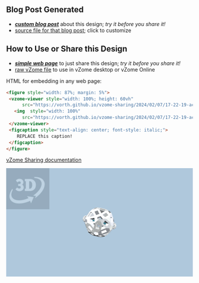 
## Blog Post Generated

 - [***custom blog post***](<https://vorth.github.io/vzome-sharing/2024/02/07/actual-bluto-ball-chiclet-17-22-19.html>) about this design; *try it before you share it!*
 - [source file for that blog post](<https://github.com/vorth/vzome-sharing/edit/main/_posts/2024-02-07-actual-bluto-ball-chiclet-17-22-19.md>); click to customize
 


## How to Use or Share this Design

 - [***simple web page***](<https://vorth.github.io/vzome-sharing/2024/02/07/17-22-19-actual-bluto-ball-chiclet/>) to just share this design; *try it before you share it!*
 - [raw vZome file](<https://raw.githubusercontent.com/vorth/vzome-sharing/main/2024/02/07/17-22-19-actual-bluto-ball-chiclet/actual-bluto-ball-chiclet.vZome>) to use in vZome desktop or vZome Online
 
 HTML for embedding in any web page:
 ```html
<figure style="width: 87%; margin: 5%">
  <vzome-viewer style="width: 100%; height: 60vh"
       src="https://vorth.github.io/vzome-sharing/2024/02/07/17-22-19-actual-bluto-ball-chiclet/actual-bluto-ball-chiclet.vZome" >
    <img  style="width: 100%"
       src="https://vorth.github.io/vzome-sharing/2024/02/07/17-22-19-actual-bluto-ball-chiclet/actual-bluto-ball-chiclet.png" >
  </vzome-viewer>
  <figcaption style="text-align: center; font-style: italic;">
     REPLACE this caption!
  </figcaption>
</figure>
 ```

[vZome Sharing documentation](https://vzome.github.io/vzome/sharing.html#how-it-works)

![Image](<actual-bluto-ball-chiclet.png>)

